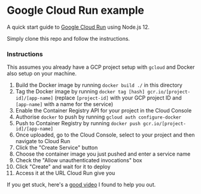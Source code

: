 Google Cloud Run example
=====================

A quick start guide to [Google Cloud Run](https://cloud.google.com/run/) using Node.js 12.

Simply clone this repo and follow the instructions.

### Instructions
This assumes you already have a GCP project setup with `gcloud` and Docker also setup on your machine.
1. Build the Docker image by running `docker build ./` in this directory
2. Tag the Docker image by running `docker tag [hash] gcr.io/[project-id]/[app-name]` (replace `[project-id]` with your GCP project ID and `[app-name]` with a name for the service)
3. Enable the Container Registry API for your project in the Cloud Console
4. Authorise `docker` to push by running `gcloud auth configure-docker`
5. Push to Container Registry by running `docker push gcr.io/[project-id]/[app-name]`
6. Once uploaded, go to the Cloud Console, select to your project and then navigate to Cloud Run
7. Click the "Create Service" button
8. Choose the container image you just pushed and enter a service name
9. Check the "Allow unauthenticated invocations" box
10. Click "Create" and wait for it to deploy
11. Access it at the URL Cloud Run give you

If you get stuck, here's a [good video](https://youtu.be/3OP-q55hOUI?t=272) I found to help you out.